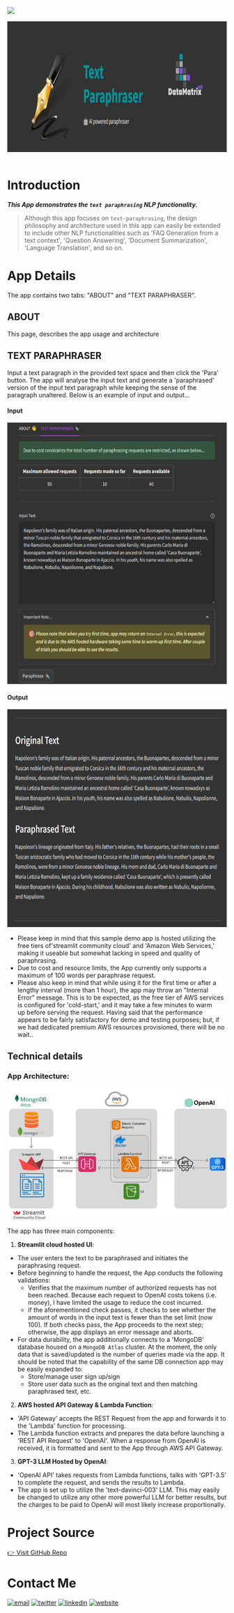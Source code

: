 <a href="https://nlp-text-paraphraser-gpt-sssingh.streamlit.app/"  target="_blank"><img src="https://img.shields.io/badge/open_app_in_streamlit-f63366?style=for-the-badge&logo=streamlit&logoColor=black" /></a>

<img src="https://github.com/sssingh/nlp-text-paraphraser-gpt/blob/main/streamlit/assets/title.png?raw=true" width="1000" height="300"/><br><br> 

# Introduction  
***This App demonstrates the `text paraphrasing` NLP functionality.***
>Although this app focuses on `text-paraphrasing`, the design philosophy and architecture used in this app can easily be extended to include other NLP functionalities such as 'FAQ Generation from a text context', 'Question Answering', 'Document Summarization', 'Language Translation', and so on.

# App Details
The app contains two tabs: "ABOUT" and "TEXT PARAPHRASER". 

## ABOUT 
This page, describes the app usage and architecture
    
## TEXT PARAPHRASER
Input a text paragraph in the provided text space and then click the 'Para' button. The app will analyse the input text and generate a 'paraphrased' version of the input text paragraph while keeping the sense of the paragraph unaltered. Below is an example of input and output... 

#### Input
<img src="https://github.com/sssingh/nlp-text-paraphraser-gpt/blob/main/streamlit/assets/input-texts.png?raw=true" width="1000" height="600"/><br>

#### Output
<img src="https://github.com/sssingh/nlp-text-paraphraser-gpt/blob/main/streamlit/assets/result-text.png?raw=true" width="1000" height="500"/><br>

* Please keep in mind that this sample demo app is hosted utilizing the free tiers of'streamlit community cloud' and 'Amazon Web Services,' making it useable but somewhat lacking in speed and quality of paraphrasing. 
* Due to cost and resource limits, the App currently only supports a maximum of 100 words per paraphrase request.
* Please also keep in mind that while using it for the first time or after a lengthy interval (more than 1 hour), the app may throw an "Internal Error" message. This is to be expected, as the free tier of AWS services is configured for 'cold-start,' and it may take a few minutes to warm up before serving the request. Having said that the performance appears to be fairly satisfactory for demo and testing purposes; but, if we had dedicated premium AWS resources provisioned, there will be no wait..

## Technical details

### App Architecture:

<img src="https://github.com/sssingh/nlp-text-paraphraser-gpt/blob/main/streamlit/assets/architecture.png?raw=true"/>

The app has three main components:
1. **Streamlit cloud hosted UI**: 
* The user enters the text to be paraphrased and initiates the paraphrasing request. 
* Before beginning to handle the request, the App conducts the following validations:
  * Verifies that the maximum number of authorized requests has not been reached. Because each request to OpenAI costs tokens (i.e. money), I have limited the usage to reduce the cost incurred.
  * if the aforementioned check passes, it checks to see whether the amount of words in the input text is fewer than the set limit (now 100). If both checks pass, the App proceeds to the next step; otherwise, the app displays an error message and aborts.  
* For data durability, the app additionally connects to a 'MongoDB' database housed on a `MongoDB Atlas` cluster. At the moment, the only data that is saved/updated is the number of queries made via the app. It should be noted that the capability of the same DB connection app may be easily expanded to: 
  * Store/manage user sign up/sign
  * Store user data such as the original text and then matching paraphrased text, etc. 
2. **AWS hosted API Gateway & Lambda Function**: 
* 'API Gateway' accepts the REST Request from the app and forwards it to the 'Lambda' function for processing. 
* The Lambda function extracts and prepares the data before launching a 'REST API Request' to 'OpenAI'. When a response from OpenAI is received, it is formatted and sent to the App through AWS API Gateway. 
3. **GPT-3 LLM Hosted by OpenAI**: 
* 'OpenAI API' takes requests from Lambda functions, talks with 'GPT-3.5' to complete the request, and sends the results to Lambda. 
* The app is set up to utilize the 'text-davinci-003' LLM. This may easily be changed to utilize any other more powerful LLM for better results, but the charges to be paid to OpenAI will most likely increase proportionally. 

# Project Source
[👉 Visit GitHub Repo](https://github.com/sssingh/nlp-text-paraphraser-gpt)

# Contact Me
[![email](https://img.shields.io/badge/Gmail-D14836?style=for-the-badge&logo=gmail&logoColor=white)](mailto:sunil.surendra.singh7@gmail.com)
[![twitter](https://img.shields.io/badge/twitter-1DA1F2?style=for-the-badge&logo=twitter&logoColor=white)](https://twitter.com/@thesssingh)
[![linkedin](https://img.shields.io/badge/linkedin-0A66C2?style=for-the-badge&logo=linkedin&logoColor=white)](https://www.linkedin.com/in/sssingh/)
[![website](https://img.shields.io/badge/web_site-8B5BE8?style=for-the-badge&logo=ko-fi&logoColor=white)](https://www.datamatrix-ml.com)

